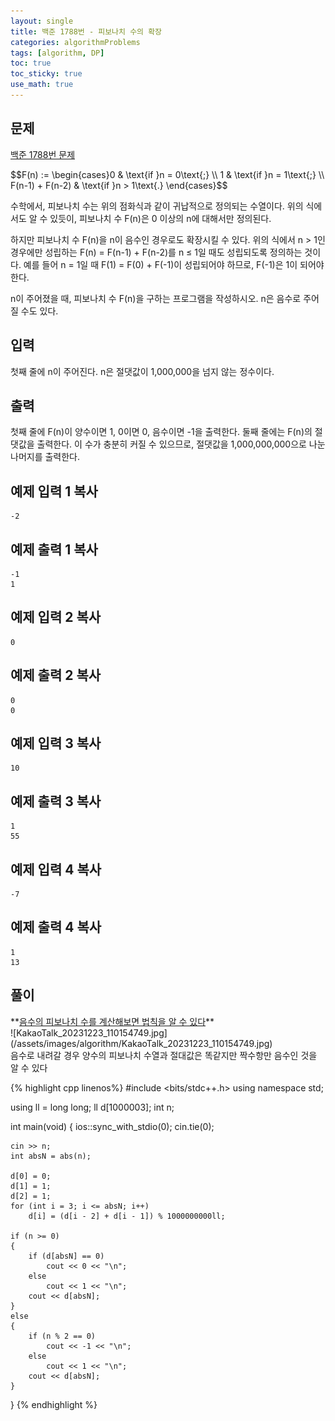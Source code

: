 ```yaml
---
layout: single
title: 백준 1788번 - 피보나치 수의 확장
categories: algorithmProblems
tags: [algorithm, DP]
toc: true
toc_sticky: true
use_math: true
---
```


## 문제
[백준 1788번 문제](https://www.acmicpc.net/problem/1788) <br>

<div>
$$F(n) := \begin{cases}0 & \text{if }n = 0\text{;} \\ 1 & \text{if }n = 1\text{;} \\ F(n-1) + F(n-2) & \text{if }n > 1\text{.} \end{cases}$$
</div>

수학에서, 피보나치 수는 위의 점화식과 같이 귀납적으로 정의되는 수열이다. 위의 식에서도 알 수 있듯이, 피보나치 수 F(n)은 0 이상의 n에 대해서만 정의된다.

하지만 피보나치 수 F(n)을 n이 음수인 경우로도 확장시킬 수 있다. 위의 식에서 n > 1인 경우에만 성립하는 F(n) = F(n-1) + F(n-2)를 n ≤ 1일 때도 성립되도록 정의하는 것이다. 예를 들어 n = 1일 때 F(1) = F(0) + F(-1)이 성립되어야 하므로, F(-1)은 1이 되어야 한다.

n이 주어졌을 때, 피보나치 수 F(n)을 구하는 프로그램을 작성하시오. n은 음수로 주어질 수도 있다.

## 입력

첫째 줄에 n이 주어진다. n은 절댓값이 1,000,000을 넘지 않는 정수이다.

## 출력

첫째 줄에 F(n)이 양수이면 1, 0이면 0, 음수이면 -1을 출력한다. 둘째 줄에는 F(n)의 절댓값을 출력한다. 이 수가 충분히 커질 수 있으므로, 절댓값을 1,000,000,000으로 나눈 나머지를 출력한다.

## 예제 입력 1 복사

```
-2
```

## 예제 출력 1 복사

```
-1
1
```

## 예제 입력 2 복사

```
0
```

## 예제 출력 2 복사

```
0
0
```

## 예제 입력 3 복사

```
10
```

## 예제 출력 3 복사

```
1
55
```

## 예제 입력 4 복사

```
-7
```

## 예제 출력 4 복사

```
1
13
```

## 풀이
<div class="notice--info" markdown="1">
**<u>음수의 피보나치 수를 계산해보면 법칙을 알 수 있다</u>** <br>
![KakaoTalk_20231223_110154749.jpg](/assets/images/algorithm/KakaoTalk_20231223_110154749.jpg) <br>
음수로 내려갈 경우 양수의 피보나치 수열과 절대값은 똑같지만 짝수항만 음수인 것을 알 수 있다
</div>

{% highlight cpp linenos%}
#include <bits/stdc++.h>
using namespace std;

using ll = long long;
ll d[1000003];
int n;

int main(void) 
{
	ios::sync_with_stdio(0);
	cin.tie(0);

	cin >> n;
	int absN = abs(n);

	d[0] = 0;
	d[1] = 1;
	d[2] = 1;
	for (int i = 3; i <= absN; i++)
		d[i] = (d[i - 2] + d[i - 1]) % 1000000000ll;

	if (n >= 0)
	{
		if (d[absN] == 0)
			cout << 0 << "\n";
		else
			cout << 1 << "\n";
		cout << d[absN];
	}
	else
	{
		if (n % 2 == 0)
			cout << -1 << "\n";
		else
			cout << 1 << "\n";
		cout << d[absN];
	}
}
{% endhighlight %}